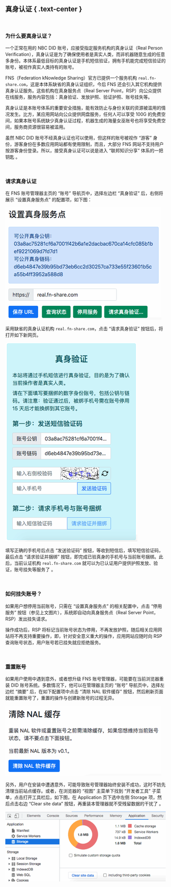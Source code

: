真身认证 { .text-center }
------------

&nbsp;

### 为什么要真身认证？

一个正常在用的 NBC DID 账号，应接受指定服务机构的真身认证（Real Person Verification），真身认证是为了确保使用者是真实人类，而非机器随意生成的任意多身份。本体系最低目标的真身认证是手机短信验证，拥有手机能完成短信验证的账号，被视作真实人类持有的账号。

FNS（Federation kNowledge Sharing）官方已提供一个服务机构 `real.fn-share.com`，这是本体系缺省的真身认证组织，今后 FNS 还会引入其它机构提供真身认证服务。这些机构在真身服务点（Real Server Point，RSP）向公众提供在线服务，服务内容包括：真身验证、发放护照、验证护照、账号挂失等。

真身认证是本账号体系的重要安全措施，能有效防止与身份关联的资源被滥用的情况发生。比方，某应用网站向公众提供网盘服务，任何人可以享受 100G 的免费空间，如果本账号系统缺少真身认证过程，机器生成的海量女巫账号也将享受免费空间，服务商资源很容易被滥用。

虽然 NBC DID 账号不经真身认证也可以使用，但这样的账号被视作 “游客” 身份，游客身份在多数应用网站都有使用限制，而且，大部分 FNS 网站不支持用户按游客身份登录。所以，接受真身认证可以说是进入 “联邦知识分享” 体系的一把钥匙 。

&nbsp;

### 请求真身认证

在 FNS 账号管理器主页的 “账号” 导航页中，选择左边栏 “真身验证” 后，右侧将展示 “设置真身服务点” 的配置项，如下图：

![真身服务点](res/set_rsp.gif)

采用缺省的真身认证机构 `real.fn-share.com`，点击 “请求真身验证” 按钮后，将打开如下新网页。

![真身验证](res/real_verify.gif)

填写正确的手机号后点击 “发送验证码” 按钮，等收到短信后，填写短信验证码，最后点击 “请求验证并捆绑” 按钮，即完成已验真身的手机号与当前账号捆绑。此后，当前认证机构 `real.fn-share.com` 就可以为已认证用户提供护照发放、验证，账号挂失等服务了 。

&nbsp;

### 如何挂失账号？

如果用户想停用当前账号，只需在 “设置真身服务点” 的相关配置中，点击 “停用服务” 按钮（参见上文图片），系统即自动向真身服务点（Real Server Point，RSP）发出挂失请求。

操作成功后，RSP 将标记当前账号状态为停用，不再发放护照，随后相关应用网站将不再支持重要操作，即，针对安全意义重大的操作，应用网站应随时向 RSP 查询账号状态，用户账号若已挂失就应拒绝服务。

&nbsp;

### 重置账号

如果用户使用中遇到意外，或者想升级 FNS 账号管理器，可能要在当前浏览器重装 DID 账号系统。多数情况下，他可以在管理器主页的 “账号” 导航页中，选择左边栏 “摘要” 后，在如下配置项中点击 “清除 NAL 软件缓存” 按钮，然后刷新页面就能重置账号了，重置的操作与创建新账号的过程无异。

![清除缓存](res/clear_cache.gif)

另外，用户在安装中遭遇意外，可能导致账号管理器始终安装不成功，这时不妨先清理当前站点缓存。或者，在浏览器的 “视图” 主菜单下找到 “开发者工具” 子菜单，点击打开工具栏后，如下图，在 Application 页下选中左侧 Storage 项，然后点击右边 “Clear site data” 按钮，再重装本管理器就不受残留数据的干扰了 。

![清除站点数据](res/clear_site.gif)
